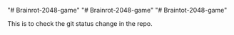 "# Brainrot-2048-game" 
"# Brainrot-2048-game" 
"# Braintot-2048-game" 

This is to check the git status change in the repo.